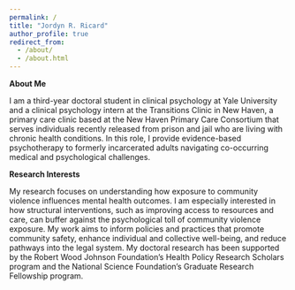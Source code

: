 ```yaml
---
permalink: /
title: "Jordyn R. Ricard"
author_profile: true
redirect_from: 
  - /about/
  - /about.html
---
```



**About Me**

I am a third-year doctoral student in clinical psychology at Yale University and a clinical psychology intern at the Transitions Clinic in New Haven, a primary care clinic based at the New Haven Primary Care Consortium that serves individuals recently released from prison and jail who are living with chronic health conditions. In this role, I provide evidence-based psychotherapy to formerly incarcerated adults navigating co-occurring medical and psychological challenges.


**Research Interests**

My research focuses on understanding how exposure to community violence influences mental health outcomes. I am especially interested in how structural interventions, such as improving access to resources and care, can buffer against the psychological toll of community violence exposure. My work aims to inform policies and practices that promote community safety, enhance individual and collective well-being, and reduce pathways into the legal system. My doctoral research has been supported by the Robert Wood Johnson Foundation’s Health Policy Research Scholars program and the National Science Foundation’s Graduate Research Fellowship program.

